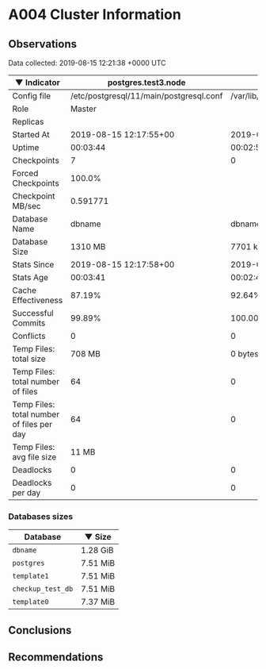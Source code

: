 # A004 Cluster Information #

## Observations ##
Data collected: 2019-08-15 12:21:38 +0000 UTC  

|&#9660;&nbsp;Indicator | postgres.test3.node | postgres.test1.node | postgres.test2.node |
|--------|-------|-------- |-------- |
|Config file |/etc/postgresql/11/main/postgresql.conf|/var/lib/postgresql/11/data1/postgresql.conf|/var/lib/postgresql/11/data2/postgresql.conf|
|Role |Master|<no value>|<no value>|
|Replicas ||<no value>|<no value>|
|Started At |2019-08-15&nbsp;12:17:55+00|2019-08-15 12:18:01+00|2019-08-15 12:18:05+00|
|Uptime |00:03:44|00:02:52|00:03:06|
|Checkpoints |7|0|0|
|Forced Checkpoints |100.0%|<no value>|<no value>|
|Checkpoint MB/sec |0.591771|<no value>|<no value>|
|Database Name |dbname|dbname|dbname|
|Database Size |1310&nbsp;MB|7701 kB|7701 kB|
|Stats Since |2019-08-15&nbsp;12:17:58+00|2019-08-15 12:18:11+00|2019-08-15 12:18:11+00|
|Stats Age |00:03:41|00:02:42|00:03:00|
|Cache Effectiveness |87.19%|92.64%|92.64%|
|Successful Commits |99.89%|100.00%|100.00%|
|Conflicts |0|0|0|
|Temp Files: total size |708&nbsp;MB|0 bytes|0 bytes|
|Temp Files: total number of files |64|0|0|
|Temp Files: total number of files per day |64|0|0|
|Temp Files: avg file size |11&nbsp;MB|<no value>|<no value>|
|Deadlocks |0|0|0|
|Deadlocks per day |0|0|0|


### Databases sizes ###

| Database | &#9660;&nbsp;Size |
|----------|--------|
| `dbname` | 1.28&nbsp;GiB |
| `postgres` | 7.51&nbsp;MiB |
| `template1` | 7.51&nbsp;MiB |
| `checkup_test_db` | 7.51&nbsp;MiB |
| `template0` | 7.37&nbsp;MiB |


## Conclusions ##


## Recommendations ##

